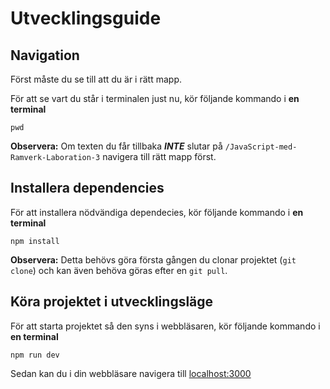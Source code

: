 # Utvecklingsguide

## Navigation

Först måste du se till att du är i rätt mapp. <br />

För att se vart du står i terminalen just nu, kör följande kommando i **en terminal**

```
pwd
```

**Observera:** Om texten du får tillbaka **_INTE_** slutar på `/JavaScript-med-Ramverk-Laboration-3` navigera till rätt mapp först.

## Installera dependencies

För att installera nödvändiga dependecies, kör följande kommando i **en terminal**

```
npm install
```

**Observera:** Detta behövs göra första gången du clonar projektet (`git clone`) och kan även behöva göras efter en `git pull`.

## Köra projektet i utvecklingsläge

För att starta projektet så den syns i webbläsaren, kör följande kommando i **en terminal**

```
npm run dev
```

Sedan kan du i din webbläsare navigera till [localhost:3000](http://localhost:3000/)

